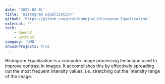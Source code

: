 ```yaml
---
date: '2022-02-01'
title: 'Histogram Equalization'
github: 'https://github.com/prat1kbhujbal/Histogram_Equalization'
external: ''
tech: 
    - OpenCV
    - python3
company: 'UMD'
showInProjects: true
---
```

Histogram Equalization is a computer image processing technique used to improve contrast in images. It accomplishes this by effectively spreading out the most frequent intensity values, i.e. stretching out the intensity range of the image.